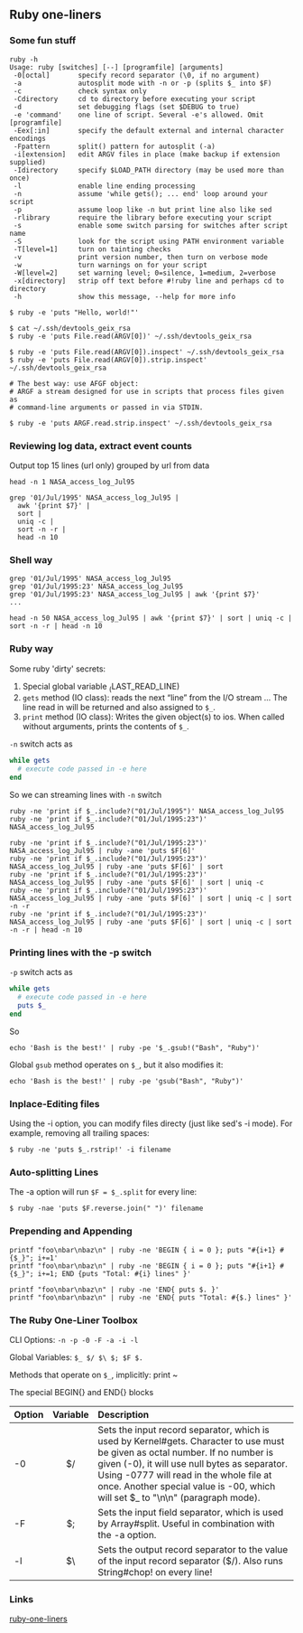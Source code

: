 ## Ruby one-liners

### Some fun stuff
```
ruby -h
Usage: ruby [switches] [--] [programfile] [arguments]
 -0[octal]       specify record separator (\0, if no argument)
 -a              autosplit mode with -n or -p (splits $_ into $F)
 -c              check syntax only
 -Cdirectory     cd to directory before executing your script
 -d              set debugging flags (set $DEBUG to true)
 -e 'command'    one line of script. Several -e's allowed. Omit [programfile]
 -Eex[:in]       specify the default external and internal character encodings
 -Fpattern       split() pattern for autosplit (-a)
 -i[extension]   edit ARGV files in place (make backup if extension supplied)
 -Idirectory     specify $LOAD_PATH directory (may be used more than once)
 -l              enable line ending processing
 -n              assume 'while gets(); ... end' loop around your script
 -p              assume loop like -n but print line also like sed
 -rlibrary       require the library before executing your script
 -s              enable some switch parsing for switches after script name
 -S              look for the script using PATH environment variable
 -T[level=1]     turn on tainting checks
 -v              print version number, then turn on verbose mode
 -w              turn warnings on for your script
 -W[level=2]     set warning level; 0=silence, 1=medium, 2=verbose
 -x[directory]   strip off text before #!ruby line and perhaps cd to directory
 -h              show this message, --help for more info
```


```
$ ruby -e 'puts "Hello, world!"'

$ cat ~/.ssh/devtools_geix_rsa
$ ruby -e 'puts File.read(ARGV[0])' ~/.ssh/devtools_geix_rsa

$ ruby -e 'puts File.read(ARGV[0]).inspect' ~/.ssh/devtools_geix_rsa
$ ruby -e 'puts File.read(ARGV[0]).strip.inspect' ~/.ssh/devtools_geix_rsa

# The best way: use AFGF object:
# ARGF a stream designed for use in scripts that process files given as
# command-line arguments or passed in via STDIN.

$ ruby -e 'puts ARGF.read.strip.inspect' ~/.ssh/devtools_geix_rsa
```


### Reviewing log data, extract event counts

Output top 15 lines (url only) grouped by url from data

```
head -n 1 NASA_access_log_Jul95

grep '01/Jul/1995' NASA_access_log_Jul95 |
  awk '{print $7}' |
  sort |
  uniq -c |
  sort -n -r |
  head -n 10

```

### Shell way
```
grep '01/Jul/1995' NASA_access_log_Jul95
grep '01/Jul/1995:23' NASA_access_log_Jul95
grep '01/Jul/1995:23' NASA_access_log_Jul95 | awk '{print $7}'
...

head -n 50 NASA_access_log_Jul95 | awk '{print $7}' | sort | uniq -c | sort -n -r | head -n 10

```

### Ruby way
Some ruby 'dirty' secrets:

1. Special global variable $_ ($LAST_READ_LINE)
2. `gets` method (IO class): reads the next “line” from the I/O stream ... The line read in will be returned and also assigned to `$_`.
3. `print` method (IO class): Writes the given object(s) to ios. When called without arguments, prints the contents of `$_`.

`-n` switch acts as
```ruby
while gets
  # execute code passed in -e here
end
```
So we can streaming lines with `-n` switch
```
ruby -ne 'print if $_.include?("01/Jul/1995")' NASA_access_log_Jul95
ruby -ne 'print if $_.include?("01/Jul/1995:23")' NASA_access_log_Jul95

ruby -ne 'print if $_.include?("01/Jul/1995:23")' NASA_access_log_Jul95 | ruby -ane 'puts $F[6]'
ruby -ne 'print if $_.include?("01/Jul/1995:23")' NASA_access_log_Jul95 | ruby -ane 'puts $F[6]' | sort
ruby -ne 'print if $_.include?("01/Jul/1995:23")' NASA_access_log_Jul95 | ruby -ane 'puts $F[6]' | sort | uniq -c
ruby -ne 'print if $_.include?("01/Jul/1995:23")' NASA_access_log_Jul95 | ruby -ane 'puts $F[6]' | sort | uniq -c | sort -n -r
ruby -ne 'print if $_.include?("01/Jul/1995:23")' NASA_access_log_Jul95 | ruby -ane 'puts $F[6]' | sort | uniq -c | sort -n -r | head -n 10

```

### Printing lines with the -p switch
`-p` switch acts as

```ruby
while gets
  # execute code passed in -e here
  puts $_
end
```

So
```
echo 'Bash is the best!' | ruby -pe '$_.gsub!("Bash", "Ruby")'
```

Global `gsub` method operates on `$_`, but it also modifies it:
```
echo 'Bash is the best!' | ruby -pe 'gsub("Bash", "Ruby")'
```

### Inplace-Editing files
Using the -i option, you can modify files directy (just like sed's -i mode). For example, removing all trailing spaces:
```
$ ruby -ne 'puts $_.rstrip!' -i filename
```

### Auto-splitting Lines
The -a option will run `$F = $_.split` for every line:
```
$ ruby -nae 'puts $F.reverse.join(" ")' filename
```

### Prepending and Appending
```
printf "foo\nbar\nbaz\n" | ruby -ne 'BEGIN { i = 0 }; puts "#{i+1} #{$_}"; i+=1'
printf "foo\nbar\nbaz\n" | ruby -ne 'BEGIN { i = 0 }; puts "#{i+1} #{$_}"; i+=1; END {puts "Total: #{i} lines" }'

printf "foo\nbar\nbaz\n" | ruby -ne 'END{ puts $. }'
printf "foo\nbar\nbaz\n" | ruby -ne 'END{ puts "Total: #{$.} lines" }'
```

### The Ruby One-Liner Toolbox

CLI Options: `-n -p -0 -F -a -i -l`

Global Variables: `$_ $/ $\ $; $F $.`

Methods that operate on `$_`, implicitly: print ~

The special BEGIN{} and END{} blocks

|  Option	| Variable |	Description |
|---------|:--------:|:-------------|
|  -0	    | $/	|       Sets the input record separator, which is used by Kernel#gets. Character to use must be given as octal number. If no number is given (-0), it will use null bytes as separator. Using -0777 will read in the whole file at once. Another special value is -00, which will set $_ to "\n\n" (paragraph mode).|
|  -F	    |$;	  | Sets the input field separator, which is used by Array#split. Useful in combination with the -a option.|
|  -l	    | $\  |	Sets the output record separator to the value of the input record separator ($/). Also runs String#chop! on every line!|

### Links

[ruby-one-liners](http://reference.jumpingmonkey.org/programming_languages/ruby/ruby-one-liners.html)
